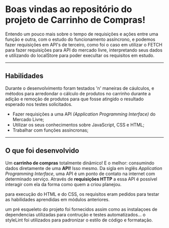 
# Boas vindas ao repositório do projeto de Carrinho de Compras!

Entendo um pouco mais sobre o tempo de requisições e ações entre uma função e outra, com o estudo do funcionamento assíncrono, e podemos fazer requisições em API's de terceiro, como foi o caso em utilizar o FETCH para fazer requisições para API do mercado livre, interpretando seus dados e utilizando do localStore para poder execultar os requisitos em estudo.

---

## Habilidades

Durante o desenvolvimento foram testados 'n' maneiras de cáulculos, e métodos para arredondar o cálculo de produtos no carrinho durante a adição e remoção de produtos para que fosse atingido o resultado esperado nos testes solicitados.

- Fazer requisições a uma API *(Application Programming Interface)* do Mercado Livre;
- Utilizar os seus conhecimentos sobre JavaScript, CSS e HTML;
- Trabalhar com funções assíncronas;

---

## O que foi desenvolvido

Um **carrinho de compras** totalmente dinâmico! E o melhor: consumindo dados diretamente de uma **API!** Isso mesmo. Da sigla em inglês _Application Programming Interface_, uma API é um ponto de contato na internet com determinado serviço. Através de **requisições HTTP** a essa API é possível interagir com ela da forma como quem a criou planejou.

para execução do HTML e do CSS, os requisitos eram pedidos para testar as habilidades aprendidas em módulos anteriores.

um pré esqueleto do projeto foi fornecidos assim como as instalaçoes de dependencias utilizadas para contrução e testes automatizados... o styleLint foi utilizados para padronizar o estilo de código e formatação.
